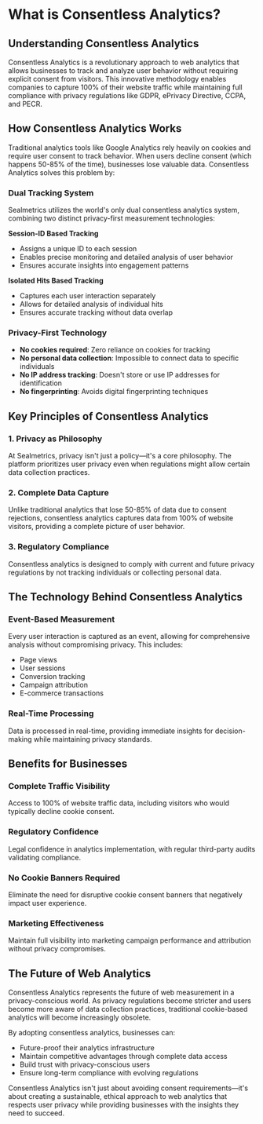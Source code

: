 # What is Consentless Analytics?

## Understanding Consentless Analytics

Consentless Analytics is a revolutionary approach to web analytics that allows businesses to track and analyze user behavior without requiring explicit consent from visitors. This innovative methodology enables companies to capture 100% of their website traffic while maintaining full compliance with privacy regulations like GDPR, ePrivacy Directive, CCPA, and PECR.

## How Consentless Analytics Works

Traditional analytics tools like Google Analytics rely heavily on cookies and require user consent to track behavior. When users decline consent (which happens 50-85% of the time), businesses lose valuable data. Consentless Analytics solves this problem by:

### Dual Tracking System
Sealmetrics utilizes the world's only dual consentless analytics system, combining two distinct privacy-first measurement technologies:

**Session-ID Based Tracking**
- Assigns a unique ID to each session
- Enables precise monitoring and detailed analysis of user behavior
- Ensures accurate insights into engagement patterns

**Isolated Hits Based Tracking**  
- Captures each user interaction separately
- Allows for detailed analysis of individual hits
- Ensures accurate tracking without data overlap

### Privacy-First Technology
- **No cookies required**: Zero reliance on cookies for tracking
- **No personal data collection**: Impossible to connect data to specific individuals
- **No IP address tracking**: Doesn't store or use IP addresses for identification
- **No fingerprinting**: Avoids digital fingerprinting techniques

## Key Principles of Consentless Analytics

### 1. Privacy as Philosophy
At Sealmetrics, privacy isn't just a policy—it's a core philosophy. The platform prioritizes user privacy even when regulations might allow certain data collection practices.

### 2. Complete Data Capture
Unlike traditional analytics that lose 50-85% of data due to consent rejections, consentless analytics captures data from 100% of website visitors, providing a complete picture of user behavior.

### 3. Regulatory Compliance
Consentless analytics is designed to comply with current and future privacy regulations by not tracking individuals or collecting personal data.

## The Technology Behind Consentless Analytics

### Event-Based Measurement
Every user interaction is captured as an event, allowing for comprehensive analysis without compromising privacy. This includes:
- Page views
- User sessions
- Conversion tracking
- Campaign attribution
- E-commerce transactions

### Real-Time Processing
Data is processed in real-time, providing immediate insights for decision-making while maintaining privacy standards.

## Benefits for Businesses

### Complete Traffic Visibility
Access to 100% of website traffic data, including visitors who would typically decline cookie consent.

### Regulatory Confidence
Legal confidence in analytics implementation, with regular third-party audits validating compliance.

### No Cookie Banners Required
Eliminate the need for disruptive cookie consent banners that negatively impact user experience.

### Marketing Effectiveness
Maintain full visibility into marketing campaign performance and attribution without privacy compromises.

## The Future of Web Analytics

Consentless Analytics represents the future of web measurement in a privacy-conscious world. As privacy regulations become stricter and users become more aware of data collection practices, traditional cookie-based analytics will become increasingly obsolete.

By adopting consentless analytics, businesses can:
- Future-proof their analytics infrastructure
- Maintain competitive advantages through complete data access
- Build trust with privacy-conscious users
- Ensure long-term compliance with evolving regulations

Consentless Analytics isn't just about avoiding consent requirements—it's about creating a sustainable, ethical approach to web analytics that respects user privacy while providing businesses with the insights they need to succeed.